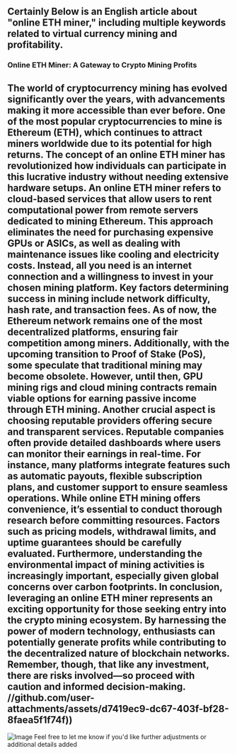 Certainly Below is an English article about "online ETH miner," including multiple keywords related to virtual currency mining and profitability.
---
### Online ETH Miner: A Gateway to Crypto Mining Profits
The world of cryptocurrency mining has evolved significantly over the years, with advancements making it more accessible than ever before. One of the most popular cryptocurrencies to mine is Ethereum (ETH), which continues to attract miners worldwide due to its potential for high returns. The concept of an **online ETH miner** has revolutionized how individuals can participate in this lucrative industry without needing extensive hardware setups.
An **online ETH miner** refers to cloud-based services that allow users to rent computational power from remote servers dedicated to mining Ethereum. This approach eliminates the need for purchasing expensive GPUs or ASICs, as well as dealing with maintenance issues like cooling and electricity costs. Instead, all you need is an internet connection and a willingness to invest in your chosen mining platform.
Key factors determining success in mining include network difficulty, hash rate, and transaction fees. As of now, the **Ethereum network** remains one of the most decentralized platforms, ensuring fair competition among miners. Additionally, with the upcoming transition to Proof of Stake (PoS), some speculate that traditional mining may become obsolete. However, until then, **GPU mining rigs** and **cloud mining contracts** remain viable options for earning passive income through ETH mining.
Another crucial aspect is choosing reputable providers offering secure and transparent services. Reputable companies often provide detailed dashboards where users can monitor their earnings in real-time. For instance, many platforms integrate features such as automatic payouts, flexible subscription plans, and customer support to ensure seamless operations.
While online ETH mining offers convenience, it’s essential to conduct thorough research before committing resources. Factors such as pricing models, withdrawal limits, and uptime guarantees should be carefully evaluated. Furthermore, understanding the environmental impact of mining activities is increasingly important, especially given global concerns over carbon footprints.
In conclusion, leveraging an **online ETH miner** represents an exciting opportunity for those seeking entry into the crypto mining ecosystem. By harnessing the power of modern technology, enthusiasts can potentially generate profits while contributing to the decentralized nature of blockchain networks. Remember, though, that like any investment, there are risks involved—so proceed with caution and informed decision-making.
 //github.com/user-attachments/assets/d7419ec9-dc67-403f-bf28-8faea5f1f74f))
--- 

![Image](https://github.com/user-attachments/assets/d7419ec9-dc67-403f-bf28-8faea5f1f74f)
Feel free to let me know if you'd like further adjustments or additional details added

